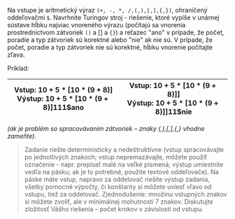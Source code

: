 
Na vstupe je aritmetický výraz `(+, -, *, /,(,),[,],{,})`, ohraničený oddeľovačmi `$`. Navrhnite Turingov stroj - riešenie, ktoré vypíše v unárnej sústave hĺbku najviac vnoreného výrazu (počítajú sa vnorenia prostredníctvom zátvoriek `()` a [] a `{}`) a reťazec "ano" v prípade, že počet, poradie a typ zátvoriek sú korektné alebo "nie" ak nie sú. V prípade, že počet, poradie a typ zátvoriek nie sú korektné, hĺbku vnorenie počítajte zľava.

Príklad: 

| Vstup: ${10+5*[10*(9+8)]}$ <br/> Výstup: ${10+5*[10*(9+8)]}$111$ano | Vstup: $10+5*[10*(9+8)]]$ <br/> Výstup: $10+5*[10*(9+8)]]$11$nie |
| ------------------------------------------------------------------- | ---------------------------------------------------------------- |


*(ak je problém so spracovávaním zátvoriek – znaky (,),[,],{,} vhodne zameňte).*

>Zadanie riešte deterministicky a nedeštruktívne (vstup spracovávajte po jednotlivých znakoch; vstup nepremazávajte, môžete použiť označenie - napr. prepísať malé na veľké písmená; výstup umiestnite vedľa na pásku; ak je to potrebné, použite textové oddeľovače). Na páske máte vstup, napravo za oddelovač riešite výstup zadania, všetky pomocné výpočty, či konštanty si môžete uviesť vľavo od vstupu, tiež za oddelovač. Zjednodušenie: množinu vstupných znakov si môžete zvoliť, ale v minimálnej mohutnosti 7 znakov. Diskutujte zložitosť Vášho riešenia – počet krokov v závislosti od vstupu.